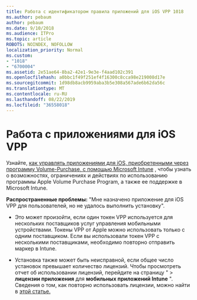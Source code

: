 ```yaml
---
title: Работа с идентификатором правила приложений для iOS VPP 1018
ms.author: pebaum
author: pebaum
ms.date: 9/10/2018
ms.audience: ITPro
ms.topic: article
ROBOTS: NOINDEX, NOFOLLOW
localization_priority: Normal
ms.custom:
- "1018"
- "6700004"
ms.assetid: 2e51ae64-8ba2-42e1-9e3e-f4aad102c391
ms.openlocfilehash: a0bbc1f49f251ef4f16300c8cca98e219008d17e
ms.sourcegitcommit: 1d98db8acb9959aba3b5e308a567ade6b62da56c
ms.translationtype: MT
ms.contentlocale: ru-RU
ms.lasthandoff: 08/22/2019
ms.locfileid: "36558018"
---
```

# <a name="working-with-ios-vpp-applications"></a>Работа с приложениями для iOS VPP

Узнайте, [как управлять приложениями для iOS, приобретенными через программу Volume-Purchase, с помощью Microsoft Intune](https://docs.microsoft.com/intune/vpp-apps-ios) , чтобы узнать о возможностях, ограничениях и действиях по использованию программы Apple Volume Purchase Program, а также ее поддержке в Microsoft Intune.
  
 **Распространенные проблемы:** "Мне назначено приложение для iOS VPP для пользователей, но не удалось выполнить установку".
  
- Это может произойти, если один токен VPP используется для нескольких поставщиков услуг управления мобильными устройствами. Токены VPP от Apple можно использовать только с одним поставщиком. Если вы использовали токен VPP с несколькими поставщиками, необходимо повторно отправить маркер в Intune.

- Установка также может быть неисправной, если общее число установок превышает количество лицензий. Чтобы просмотреть отчет об использовании лицензий, перейдите на страницу " \> **лицензии приложения** для **мобильных приложений Intune** ". Сведения о том, как повторно использовать лицензии, можно найти в [этой статье.](https://docs.microsoft.com/intune/vpp-apps-ios#revoking-app-licenses-and-deleting-tokens)
